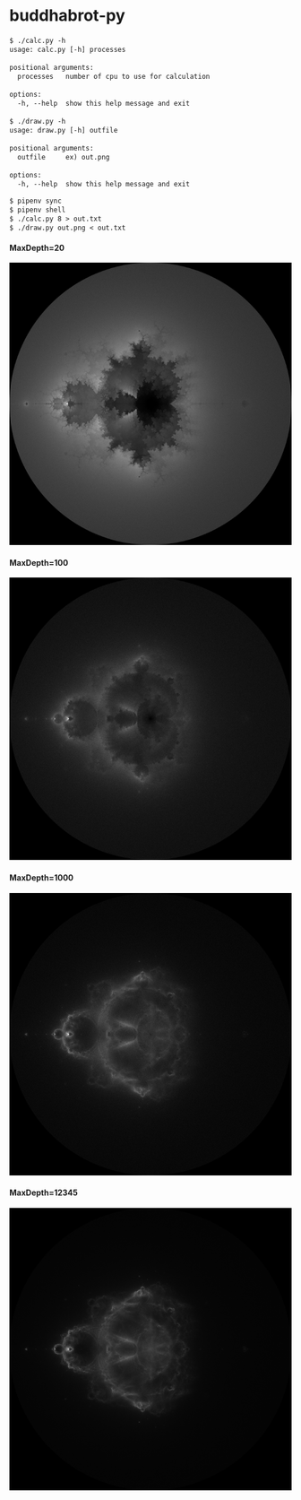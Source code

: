 # buddhabrot-py

```shell
$ ./calc.py -h
usage: calc.py [-h] processes

positional arguments:
  processes   number of cpu to use for calculation

options:
  -h, --help  show this help message and exit
  
$ ./draw.py -h     
usage: draw.py [-h] outfile

positional arguments:
  outfile     ex) out.png

options:
  -h, --help  show this help message and exit
```

```shell
$ pipenv sync
$ pipenv shell
$ ./calc.py 8 > out.txt
$ ./draw.py out.png < out.txt
```

#### MaxDepth=20
![out_20.png](sample%2Fout_20.png)

#### MaxDepth=100
![out_100.png](sample%2Fout_100.png)

#### MaxDepth=1000
![out_1000.png](sample%2Fout_1000.png)

#### MaxDepth=12345
![out_12345.png](sample%2Fout_12345.png)
